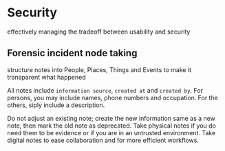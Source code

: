 # Security

effectively managing the tradeoff between usability and security

## Forensic incident node taking

structure notes into People, Places, Things and Events to make it transparent what happened

All notes include `information source`, `created at` and `created by`. For persons, you may include names, phone numbers and occupation. For the others, siply include a description.

Do not adjust an existing note; create the new information same as a new note, then mark the old note as deprecated. Take physical notes if you do need them to be evidence or if you are in an untrusted environment. Take digital notes to ease collaboration and for more efficient workflows.